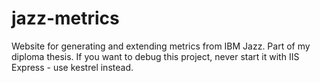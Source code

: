 # jazz-metrics

Website for generating and extending metrics from IBM Jazz. Part of my diploma thesis.
If you want to debug this project, never start it with IIS Express - use kestrel instead.